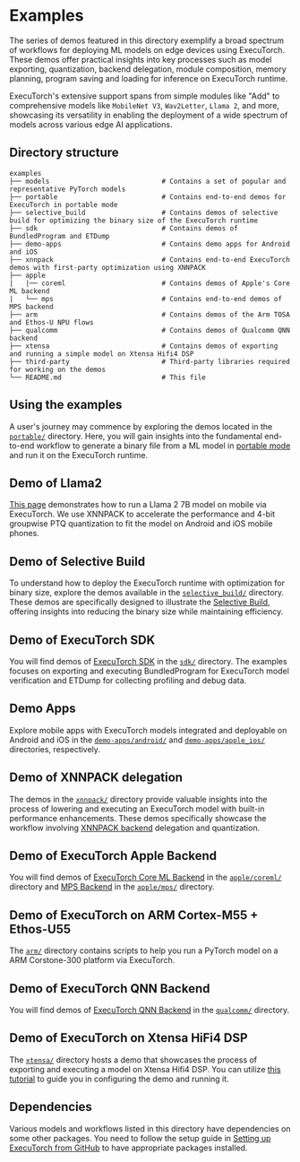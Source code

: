 # Examples


The series of demos featured in this directory exemplify a broad spectrum of workflows for deploying ML models on edge devices using ExecuTorch. These demos offer practical insights into key processes such as model exporting, quantization, backend delegation, module composition, memory planning, program saving and  loading for inference on ExecuTorch runtime.

ExecuTorch's extensive support spans from simple modules like "Add" to comprehensive models like `MobileNet V3`, `Wav2Letter`, `Llama 2`, and more, showcasing its versatility in enabling the deployment of a wide spectrum of models across various edge AI applications.


## Directory structure
```
examples
├── models                            # Contains a set of popular and representative PyTorch models
├── portable                          # Contains end-to-end demos for ExecuTorch in portable mode
├── selective_build                   # Contains demos of selective build for optimizing the binary size of the ExecuTorch runtime
├── sdk                               # Contains demos of BundledProgram and ETDump
├── demo-apps                         # Contains demo apps for Android and iOS
├── xnnpack                           # Contains end-to-end ExecuTorch demos with first-party optimization using XNNPACK
├── apple
|   |── coreml                        # Contains demos of Apple's Core ML backend
|   └── mps                           # Contains end-to-end demos of MPS backend
├── arm                               # Contains demos of the Arm TOSA and Ethos-U NPU flows
├── qualcomm                          # Contains demos of Qualcomm QNN backend
├── xtensa                            # Contains demos of exporting and running a simple model on Xtensa Hifi4 DSP
├── third-party                       # Third-party libraries required for working on the demos
└── README.md                         # This file
```


## Using the examples

A user's journey may commence by exploring the demos located in the [`portable/`](./portable) directory. Here, you will gain insights into the fundamental end-to-end workflow to generate a binary file from a ML model in [portable mode](../docs/source/concepts.md##portable-mode-lean-mode) and run it on the ExecuTorch runtime.

## Demo of Llama2

[This page](./models/llama2/README.md) demonstrates how to run a Llama 2 7B model on mobile via ExecuTorch. We use XNNPACK to accelerate the performance and 4-bit groupwise PTQ quantization to fit the model on Android and iOS mobile phones.

## Demo of Selective Build

To understand how to deploy the ExecuTorch runtime with optimization for binary size, explore the demos available in the [`selective_build/`](./selective_build) directory. These demos are specifically designed to illustrate the [Selective Build](../docs/source/kernel-library-selective_build.md), offering insights into reducing the binary size while maintaining efficiency.

## Demo of ExecuTorch SDK

You will find demos of [ExecuTorch SDK](./sdk/) in the [`sdk/`](./sdk/) directory. The examples focuses on exporting and executing BundledProgram for ExecuTorch model verification and ETDump for collecting profiling and debug data.

## Demo Apps

Explore mobile apps with ExecuTorch models integrated and deployable on Android and iOS in the [`demo-apps/android/`](./demo-apps/android) and [`demo-apps/apple_ios/`](./demo-apps/apple_ios) directories, respectively.

## Demo of XNNPACK delegation

The demos in the [`xnnpack/`](./xnnpack) directory provide valuable insights into the process of lowering and executing an ExecuTorch model with built-in performance enhancements. These demos specifically showcase the workflow involving [XNNPACK backend](https://github.com/pytorch/executorch/tree/main/backends/xnnpack) delegation and quantization.

## Demo of ExecuTorch Apple Backend

You will find demos of [ExecuTorch Core ML Backend](./apple/coreml/) in the [`apple/coreml/`](./apple/coreml) directory and [MPS Backend](./apple/mps/) in the [`apple/mps/`](./apple/mps) directory.

## Demo of ExecuTorch on ARM Cortex-M55 + Ethos-U55

The [`arm/`](./arm) directory contains scripts to help you run a PyTorch model on a ARM Corstone-300 platform via ExecuTorch.

## Demo of ExecuTorch QNN Backend

You will find demos of [ExecuTorch QNN Backend](./qualcomm) in the [`qualcomm/`](./qualcomm) directory.

## Demo of ExecuTorch on Xtensa HiFi4 DSP

The [`xtensa/`](./xtensa) directory hosts a demo that showcases the process of exporting and executing a model on Xtensa Hifi4 DSP. You can utilize [this tutorial](../docs/source/build-run-xtensa.md) to guide you in configuring the demo and running it.

## Dependencies

Various models and workflows listed in this directory have dependencies on some other packages. You need to follow the setup guide in [Setting up ExecuTorch from GitHub](https://pytorch.org/executorch/stable/getting-started-setup) to have appropriate packages installed.
